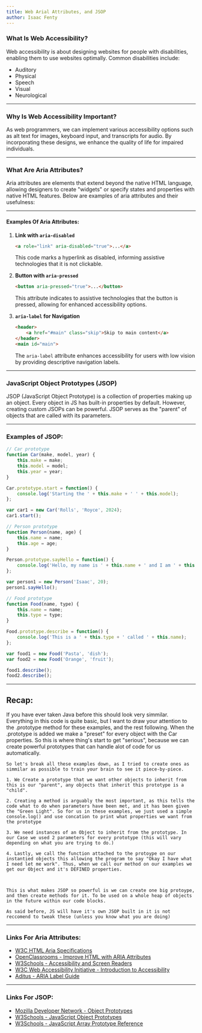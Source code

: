 ```yaml
---
title: Web Arial Attributes, and JSOP
author: Isaac Fenty
---
```


### What Is Web Accessibility?

Web accessibility is about designing websites for people with disabilities, enabling them to use websites optimally. Common disabilities include:

- Auditory
- Physical
- Speech
- Visual
- Neurological

---

### Why Is Web Accessibility Important?

As web programmers, we can implement various accessibility options such as alt text for images, keyboard input, and transcripts for audio. By incorporating these designs, we enhance the quality of life for impaired individuals.

---

### What Are Aria Attributes?

Aria attributes are elements that extend beyond the native HTML language, allowing designers to create "widgets" or specify states and properties with native HTML features. Below are examples of aria attributes and their usefulness:

---
#### Examples Of Aria Attributes:

1. **Link with `aria-disabled`**

    ```html
    <a role="link" aria-disabled="true">...</a>
    ```

    This code marks a hyperlink as disabled, informing assistive technologies that it is not clickable.

2. **Button with `aria-pressed`**

    ```html
    <button aria-pressed="true">...</button>
    ```

    This attribute indicates to assistive technologies that the button is pressed, allowing for enhanced accessibility options.

3. **`aria-label` for Navigation**

    ```html
    <header>
        <a href="#main" class="skip">Skip to main content</a>
    </header>
    <main id="main">
    ```

    The `aria-label` attribute enhances accessibility for users with low vision by providing descriptive navigation labels.

---

### JavaScript Object Prototypes (JSOP)

JSOP (JavaScript Object Prototype) is a collection of properties making up an object. Every object in JS has built-in properties by default. However, creating custom JSOPs can be powerful. JSOP serves as the "parent" of objects that are called with its parameters.

---
### Examples of JSOP:


```javascript
// Car prototype
function Car(make, model, year) {
    this.make = make;
    this.model = model;
    this.year = year;
}

Car.prototype.start = function() {
    console.log('Starting the ' + this.make + ' ' + this.model);
};

var car1 = new Car('Rolls', 'Royce', 2024);
car1.start();

// Person prototype
function Person(name, age) {
    this.name = name;
    this.age = age;
}

Person.prototype.sayHello = function() {
    console.log('Hello, my name is ' + this.name + ' and I am ' + this.age + ' years old.');
};

var person1 = new Person('Isaac', 20);
person1.sayHello();

// Food prototype
function Food(name, type) {
    this.name = name;
    this.type = type;
}

Food.prototype.describe = function() {
    console.log('This is a ' + this.type + ' called ' + this.name);
};

var food1 = new Food('Pasta', 'dish');
var food2 = new Food('Orange', 'fruit');

food1.describe();
food2.describe();
```
---
## Recap:

If you have ever taken Java before this should look very simmilar. Everything in this code is quite basic, but I want to draw your attention to the .prototype method for these examples, and the rest following. When the .prototype is added we make a "preset" for every object with the Car properties. So this is where thing's start to get "serious", because we can create powerful prototypes that can handle alot of code for us automatically.

    So let's break all these examples down, as I tried to create ones as simmilar as possible to train your brain to see it piece-by-piece.

    1. We Create a prototype that we want other objects to inherit from this is our "parent", any objects that inherit this prototype is a "child".

    2. Creating a method is arguably the most important, as this tells the code what to do when parameters have been met, and it has been given the "Green Light". So for us in these examples, we just used a simple console.log() and use concation to print what properties we want from the prototype

    3. We need instances of an Object to inherit from the prototype. In our Case we used 2 parameters for every prototype (this will vary depending on what you are trying to do.)

    4. Lastly, we call the function attached to the protoype on our instantied objects this allowing the program to say "Okay I have what I need let me work". Thus, when we call our method on our examples we get our Object and it's DEFINED properties.

    
    
    This is what makes JSOP so powerful is we can create one big protoype, and then create methods for it. To be used on a whole heap of objects in the future within our code blocks.

    As said before, JS will have it's own JSOP built in it is not reccomend to tweak these (unless you know what you are doing)
---




### Links For Aria Attributes:
- [W3C HTML Aria Specifications](https://www.w3.org/TR/html-aria/)
- [OpenClassrooms - Improve HTML with ARIA Attributes](https://openclassrooms.com/en/courses/6663461-code-an-accessible-website-in-html-css/7119811-improve-your-html-with-aria-attributes)
- [W3Schools - Accessibility and Screen Readers](https://www.w3schools.com/accessibility/accessibility_screen_readers.php)
- [W3C Web Accessibility Initiative - Introduction to Accessibility](https://www.w3.org/WAI/fundamentals/accessibility-intro/)
- [Aditus - ARIA Label Guide](https://www.aditus.io/aria/aria-label/)


----


### Links For JSOP:
- [Mozilla Developer Network - Object Prototypes](https://developer.mozilla.org/en-US/docs/Learn/JavaScript/Objects/Object_prototypes)
- [W3Schools - JavaScript Object Prototypes](https://www.w3schools.com/js/js_object_prototypes.asp)
- [W3Schools - JavaScript Array Prototype Reference](https://w3schools.sinsixx.com/jsref/jsref_prototype_array.asp.htm)


